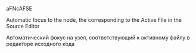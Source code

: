 


aFNcAFSE

Automatic focus to the node, the corresponding to the Active File in the Source Editor

Автоматический фокус на узел, соответствующий к активному файлу в редакторе исходного кода
